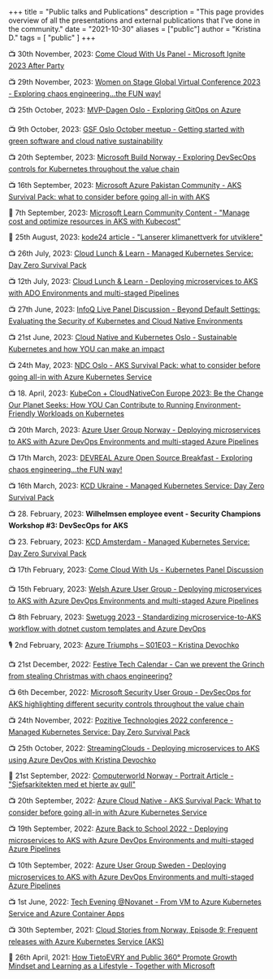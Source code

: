 +++
title = "Public talks and Publications"
description = "This page provides overview of all the presentations and external publications that I've done in the community."
date = "2021-10-30"
aliases = ["public"]
author = "Kristina D."
tags = [
    "public"
]
+++

📺 30th November, 2023: [Come Cloud With Us Panel - Microsoft Ignite 2023 After Party](https://www.meetup.com/comecloudwithus/events/296203008)

📺 29th November, 2023: [Women on Stage Global Virtual Conference 2023 - Exploring chaos engineering...the FUN way!](https://www.womenonstage.net/global-virtual-conference-2023)

📺 25th October, 2023: [MVP-Dagen Oslo - Exploring GitOps on Azure](https://mvp-dagen-2023.sessionize.com/session/513076)

📺 9th October, 2023: [GSF Oslo October meetup - Getting started with green software and cloud native sustainability](https://www.meetup.com/gsf-oslo/events/295698438)

📺 20th September, 2023: [Microsoft Build Norway - Exploring DevSecOps controls for Kubernetes throughout the value chain](https://msevents.microsoft.com/event?id=3464278356)

📺 16th September, 2023: [Microsoft Azure Pakistan Community - AKS Survival Pack: what to consider before going all-in with AKS](https://www.meetup.com/Microsoft-Azure-Pakistan-Community/events/294272415)

📝 7th September, 2023: [Microsoft Learn Community Content - "Manage cost and optimize resources in AKS with Kubecost"](https://learn.microsoft.com/en-us/community/content/how-to-utilize-kubecost-for-cost-management-of-aks)

📝 25th August, 2023: [kode24 article - "Lanserer klimanettverk for utviklere"](https://www.kode24.no/artikkel/lanserer-klimanettverk-for-utviklere-mange-er-negative/80111720)

📺 26th July, 2023: [Cloud Lunch & Learn - Managed Kubernetes Service: Day Zero Survival Pack](https://www.meetup.com/azuredublin/events/294393389)

📺 12th July, 2023: [Cloud Lunch & Learn - Deploying microservices to AKS with ADO Environments and multi-staged Pipelines](https://www.meetup.com/azuredublin/events/294393334)

📺 27th June, 2023: [InfoQ Live Panel Discussion - Beyond Default Settings: Evaluating the Security of Kubernetes and Cloud Native Environments](https://www.infoq.com/presentations/kubernetes-security-cloud-native)

📺 21st June, 2023: [Cloud Native and Kubernetes Oslo - Sustainable Kubernetes and how YOU can make an impact](https://www.meetup.com/cloud-native-and-kubernetes-oslo/events/294099940)

📺 24th May, 2023: [NDC Oslo - AKS Survival Pack: what to consider before going all-in with Azure Kubernetes Service](https://ndcoslo.com/agenda/aks-survival-pack-what-to-consider-before-going-all-in-with-azure-kubernetes-service-0ng9/0ivm3jmy32i)

📺 18. April, 2023: [KubeCon + CloudNativeCon Europe 2023: Be the Change Our Planet Seeks: How YOU Can Contribute to Running Environment-Friendly Workloads on Kubernetes](https://kccnceu2023.sched.com/event/1HyW9)

📺 20th March, 2023: [Azure User Group Norway - Deploying microservices to AKS with Azure DevOps Environments and multi-staged Azure Pipelines](https://www.meetup.com/azure-user-group-norway/events/291904115)

📺 17th March, 2023: [DEVREAL Azure Open Source Breakfast - Exploring chaos engineering…the FUN way!](https://www.meetup.com/devreal/events/291534679/)

📺 16th March, 2023: [KCD Ukraine - Managed Kubernetes Service: Day Zero Survival Pack](https://community.cncf.io/events/details/cncf-kcd-ukraine-presents-kcd-ukraine-2023-fundraiser/)

📺 28. February, 2023: **Wilhelmsen employee event - Security Champions Workshop #3: DevSecOps for AKS**

📺 23. February, 2023: [KCD Amsterdam - Managed Kubernetes Service: Day Zero Survival Pack](https://community.cncf.io/events/details/cncf-kcd-netherlands-presents-kubernetes-community-days-amsterdam-2023/)

📺 17th February, 2023: [Come Cloud With Us - Kubernetes Panel Discussion](https://www.meetup.com/comecloudwithus/events/290494259/)

📺 15th February, 2023: [Welsh Azure User Group - Deploying microservices to AKS with Azure DevOps Environments and multi-staged Azure Pipelines](https://www.meetup.com/msft-stack/events/290761057/)

📺 8th February, 2023: [Swetugg 2023 - Standardizing microservice-to-AKS workflow with dotnet custom templates and Azure DevOps](https://swetugg.se/sthlm-2023/speakers/kristina-devochko#standardizing-microservice-to-aks-workflow-with-dotnet-custom-templates-and-azure-devops)

🎙️ 2nd February, 2023: [Azure Triumphs – S01E03 – Kristina Devochko](https://www.ndteknik.com/azure-triumphs-podcast/azure-triumphs-s01e03-kristina-devochko/)

📺 21st December, 2022: [Festive Tech Calendar - Can we prevent the Grinch from stealing Christmas with chaos engineering?](https://festivetechcalendar.com/#sz-tab-44916)

📺 6th December, 2022: [Microsoft Security User Group - DevSecOps for AKS highlighting different security controls throughout the value chain](https://www.meetup.com/microsoft-security-user-group/events/289597419)

📺 24th November, 2022: [Pozitive Technologies 2022 conference - Managed Kubernetes Service: Day Zero Survival Pack](https://pozitive.tech/en)

📺 25th October, 2022: [StreamingClouds - Deploying microservices to AKS using Azure DevOps with Kristina Devochko](https://youtu.be/kwCcnojRXdM)

📝 21st September, 2022: [Computerworld Norway - Portrait Article - "Sjefsarkitekten med et hjerte av gull"](https://www.cw.no/portrettet/sjefsarkitekten-med-et-hjerte-av-gull/2107676)

📺 20th September, 2022: [Azure Cloud Native - AKS Survival Pack: What to consider before going all-in with Azure Kubernetes Service](https://youtu.be/luzZYeSwM-E)

📺 19th September, 2022: [Azure Back to School 2022 - Deploying microservices to AKS with Azure DevOps Environments and multi-staged Azure Pipelines](https://youtu.be/ASYY7ZUDjVA)

📺 10th September, 2022: [Azure User Group Sweden - Deploying microservices to AKS with Azure DevOps Environments and multi-staged Azure Pipelines](https://www.meetup.com/azureusergroupsundsvallsverige/events/288300260)

📺 1st June, 2022: [Tech Evening @Novanet - From VM to Azure Kubernetes Service and Azure Container Apps](https://www.linkedin.com/posts/novanet-as_azure-kubernetes-bicep-activity-6939949494742466561-otUj?utm_source=linkedin_share&utm_medium=member_desktop_web)

📺 30th September, 2021: [Cloud Stories from Norway, Episode 9: Frequent releases with Azure Kubernetes Service (AKS)](https://pulse.microsoft.com/nb-no/transform-nb-no/na/fa2-recap-of-cloud-stories-from-norway-episode-9-frequent-releases-with-aks-and-saving-the-world-with-serverless-in-tietoevry/)

📝 26th April, 2021: [How TietoEVRY and Public 360° Promote Growth Mindset and Learning as a Lifestyle - Together with Microsoft](https://www.microsoftpartnercommunity.com/t5/Arrangementer-oppl%C3%A6ringskurs/How-TietoEVRY-and-Public-360-Promote-Growth-Mindset-and-Learning/td-p/40451)
